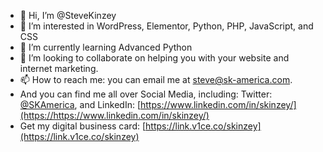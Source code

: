 - 👋 Hi, I’m @SteveKinzey
- 👀 I’m interested in WordPress, Elementor, Python, PHP, JavaScript, and CSS
- 🌱 I’m currently learning Advanced Python
- 💞️ I’m looking to collaborate on helping you with your website and internet marketing.
- 📫 How to reach me: you can email me at steve@sk-america.com.
- And you can find me all over Social Media, including: Twitter: [@SKAmerica](https://x.com/SKAmerica), and LinkedIn: [https://www.linkedin.com/in/skinzey/](https://https://www.linkedin.com/in/skinzey/)
- Get my digital business card: [https://link.v1ce.co/skinzey](https://link.v1ce.co/skinzey)
<!---
SteveKinzey/SteveKinzey is a ✨ special ✨ repository because its `README.md` (this file) appears on your GitHub profile.
You can click the Preview link to take a look at your changes.
--->
